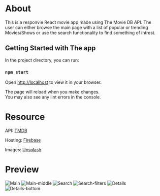 # About
This is a responvie React movie app made using The Movie DB API. The user can either browse the main
page with a list of popular or trending Movies/Shows or use the search functionality to find something of intrest.
## Getting Started with The app

In the project directory, you can run:

### `npm start`

Open [http://localhost](http://localhost:8080) to view it in your browser.

The page will reload when you make changes.\
You may also see any lint errors in the console.
# Resource

API: [TMDB](https://www.themoviedb.org)

Hosting: [Firebase](https://firebase.google.com)

Images: [Unsplash](https://unsplash.com)

# Preview
![Main](https://github.com/user-attachments/assets/f81c8767-1879-411b-8c3d-7e80da3946ea)
![Main-middle](https://github.com/user-attachments/assets/93496302-e595-451c-a179-782ce60821f0)
![Search](https://github.com/user-attachments/assets/4ab454bf-303e-4ca9-8b94-d79c5a038626)
![Search-filters](https://github.com/user-attachments/assets/d50eb84b-1eae-44d0-a713-c78e03bb8b61)
![Details](https://github.com/user-attachments/assets/12fd8c4d-0bb8-4ced-904c-da971d23b126)
![Details-bottom](https://github.com/user-attachments/assets/411aaf99-7709-4ce6-9c96-d5384e09ae13)
